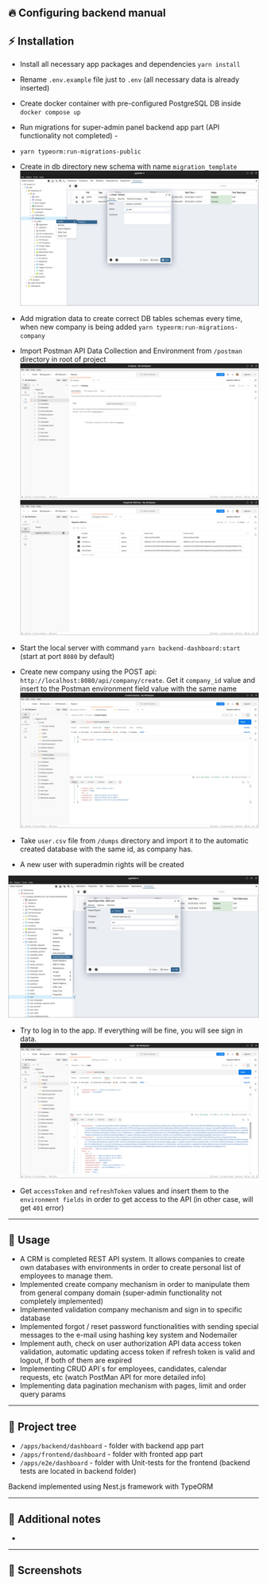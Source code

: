🔥 **Configuring backend manual**
---

## ⚡ **Installation**

-  Install all necessary app packages and dependencies `yarn install`


- Rename `.env.example` file just to `.env` (all necessary data is already inserted)


- Create docker container with pre-configured PostgreSQL DB inside `docker compose up`


-  Run migrations for super-admin panel backend app part (API functionality not completed) - 
- `yarn typeorm:run-migrations-public`


- Create in db directory new schema with name `migration_template`
  ![img.png](img.png)


- Add migration data to create correct DB tables schemas every time, when new company is being added `yarn typeorm:run-migrations-company`


- Import Postman API Data Collection and Environment from `/postman` directory in root of project
![img_1.png](img_1.png)
![img_2.png](img_2.png)


- Start the local server with command `yarn backend-dashboard:start` (start at port `8080` by default)


- Create new company using the POST api: `http://localhost:8080/api/company/create`. Get it `company_id` value and insert to the Postman environment field value with the same name 
![img_3.png](img_3.png)


- Take `user.csv` file from `/dumps` directory and import it to the automatic created database with the same id, as company has.
- A new user with superadmin rights will be created 


![img_4.png](img_4.png)


- Try to log in to the app. If everything will be fine, you will see sign in data.
![img_5.png](img_5.png)


- Get `accessToken` and `refreshToken` values and insert them to the `environment fields` in order to get access to the API (in other case, will get `401` error)
---

## 🚀 **Usage**

- A CRM is completed REST API system. It allows companies to create own databases with environments in order to create personal list of employees to manage them. 
- Implemented create company mechanism in order to manipulate them from general company domain (super-admin functionality not completely implemented)
- Implemented validation company mechanism and sign in to specific database
- Implemented forgot / reset password functionalities with sending special messages to the e-mail using hashing key system and Nodemailer
- Implement auth, check on user authorization API data access token validation, automatic updating access token if refresh token is valid and logout, if both of them are expired
- Implementing CRUD API`s for employees, candidates, calendar requests, etc (watch PostMan API for more detailed info)
- Implementing data pagination mechanism with pages, limit and order query params

---

## 🌲 **Project tree**

- `/apps/backend/dashboard` - folder with backend app part
- `/apps/frontend/dashboard` - folder with fronted app part
- `/apps/e2e/dashboard` - folder with Unit-tests for the frontend (backend tests are located in backend folder)

Backend implemented using Nest.js framework with TypeORM

---

## 📝 **Additional notes**

- <!-- ... [ADD ADDITIONAL NOTES] -->

---

## 📸 **Screenshots**

<!-- ... [SOME DESCRIPTIVE IMAGES] -->
